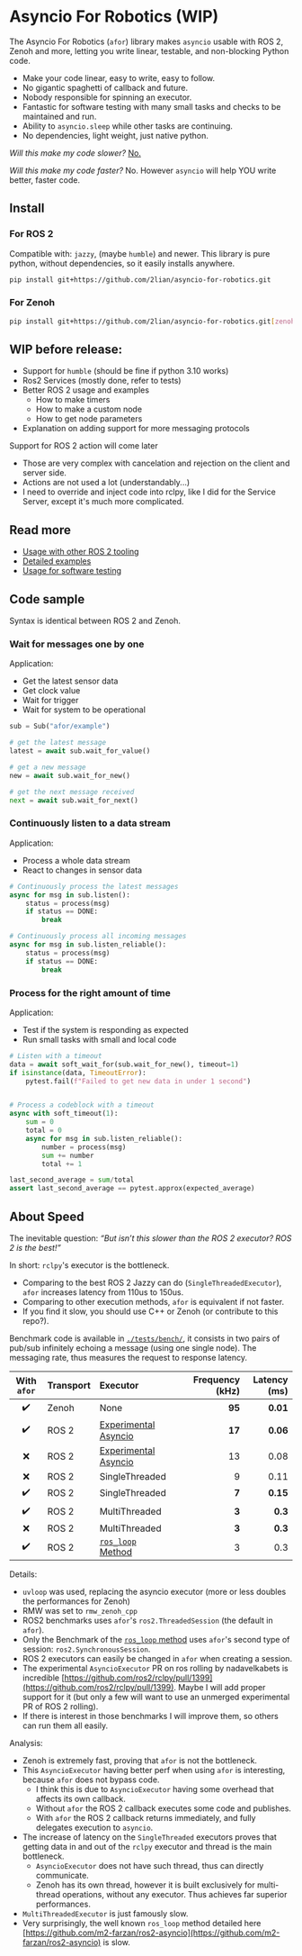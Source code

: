 # Asyncio For Robotics (WIP)

The Asyncio For Robotics (`afor`) library makes `asyncio` usable with ROS 2, Zenoh and more, letting you write linear, testable, and non-blocking Python code.

- Make your code linear, easy to write, easy to follow.
- No gigantic spaghetti of callback and future.
- Nobody responsible for spinning an executor.
- Fantastic for software testing with many small tasks and checks to be
  maintained and run.
- Ability to `asyncio.sleep` while other tasks are continuing.
- No dependencies, light weight, just native python.

*Will this make my code slower?* [No.](https://github.com/2lian/asyncio-for-robotics/tree/main?tab=readme-ov-file#about-speed)

*Will this make my code faster?* No. However `asyncio` will help YOU write
better, faster code.

## Install

### For ROS 2

Compatible with: `jazzy`, (maybe `humble`) and newer. This library is pure python, without dependencies, so it easily installs anywhere.

```bash
pip install git+https://github.com/2lian/asyncio-for-robotics.git
```

### For Zenoh

```bash
pip install git+https://github.com/2lian/asyncio-for-robotics.git[zenoh]
```

## WIP before release:

- Support for `humble` (should be fine if python 3.10 works)
- Ros2 Services (mostly done, refer to tests)
- Better ROS 2 usage and examples
  - How to make timers
  - How to make a custom node
  - How to get node parameters
- Explanation on adding support for more messaging protocols

Support for ROS 2 action will come later
- Those are very complex with cancelation and rejection on the client and server side.
- Actions are not used a lot (understandably...)
- I need to override and inject code into rclpy, like I did for the Service Server, except it's much more complicated.

## Read more

- [Usage with other ROS 2 tooling](./using_with_ros.md)
- [Detailed examples](./asyncio_for_robotics/example)
- [Usage for software testing](./tests)

## Code sample

Syntax is identical between ROS 2 and Zenoh.

### Wait for messages one by one

Application:
- Get the latest sensor data
- Get clock value
- Wait for trigger
- Wait for system to be operational

```python
sub = Sub("afor/example")

# get the latest message
latest = await sub.wait_for_value()

# get a new message
new = await sub.wait_for_new()

# get the next message received
next = await sub.wait_for_next()
```

### Continuously listen to a data stream

Application:
- Process a whole data stream
- React to changes in sensor data

```python
# Continuously process the latest messages
async for msg in sub.listen():
    status = process(msg)
    if status == DONE:
        break

# Continuously process all incoming messages
async for msg in sub.listen_reliable():
    status = process(msg)
    if status == DONE:
        break
```

### Process for the right amount of time

Application:
- Test if the system is responding as expected
- Run small tasks with small and local code

```python
# Listen with a timeout
data = await soft_wait_for(sub.wait_for_new(), timeout=1)
if isinstance(data, TimeoutError):
    pytest.fail(f"Failed to get new data in under 1 second")


# Process a codeblock with a timeout
async with soft_timeout(1):
    sum = 0
    total = 0
    async for msg in sub.listen_reliable():
        number = process(msg)
        sum += number
        total += 1

last_second_average = sum/total
assert last_second_average == pytest.approx(expected_average)
```

## About Speed

The inevitable question: *“But isn’t this slower than the ROS 2 executor? ROS 2 is the best!”*

In short: `rclpy`'s executor is the bottleneck. 
- Comparing to the best ROS 2 Jazzy can do (`SingleThreadedExecutor`), `afor` increases latency from 110us to 150us.
- Comparing to other execution methods, `afor` is equivalent if not faster.
- If you find it slow, you should use C++ or Zenoh (or contribute to this repo?).

Benchmark code is available in [`./tests/bench/`](tests/bench/), it consists in two pairs of pub/sub infinitely echoing a message (using one single node). The messaging rate, thus measures the request to response latency. 

| With `afor`  | Transport | Executor                        | | Frequency (kHz) | Latency (ms) |
|:----------:|:----------|:----------------------------------|-|---------:|---------:|
| ✔️         | Zenoh     | None                              | | **95** | **0.01** |
| ✔️         | ROS 2     | [Experimental Asyncio](https://github.com/ros2/rclpy/pull/1399)              | | **17** | **0.06** |
| ❌         | ROS 2     | [Experimental Asyncio](https://github.com/ros2/rclpy/pull/1399)              | | 13 | 0.08 |
| ❌         | ROS 2     | SingleThreaded                    | | 9 | 0.11 |
| ✔️         | ROS 2     | SingleThreaded                    | | **7**  | **0.15** |
| ✔️         | ROS 2     | MultiThreaded                     | | **3**  | **0.3** |
| ❌         | ROS 2     | MultiThreaded                     | | **3**  | **0.3** |
| ✔️         | ROS 2     | [`ros_loop` Method](https://github.com/m2-farzan/ros2-asyncio)                     | | 3  | 0.3 |


Details:
- `uvloop` was used, replacing the asyncio executor (more or less doubles the performances for Zenoh)
- RMW was set to `rmw_zenoh_cpp`
- ROS2 benchmarks uses `afor`'s `ros2.ThreadedSession` (the default in `afor`). 
- Only the Benchmark of the [`ros_loop` method](https://github.com/m2-farzan/ros2-asyncio) uses `afor`'s second type of session: `ros2.SynchronousSession`.
- ROS 2 executors can easily be changed in `afor` when creating a session.
- The experimental `AsyncioExecutor` PR on ros rolling by nadavelkabets is incredible [https://github.com/ros2/rclpy/pull/1399](https://github.com/ros2/rclpy/pull/1399). Maybe I will add proper support for it (but only a few will want to use an unmerged experimental PR of ROS 2 rolling).
- If there is interest in those benchmarks I will improve them, so others can run them all easily.

Analysis:
- Zenoh is extremely fast, proving that `afor` is not the bottleneck.
- This `AsyncioExecutor` having better perf when using `afor` is interesting, because `afor` does not bypass code.
  - I think this is due to `AsyncioExecutor` having some overhead that affects its own callback.
  - Without `afor` the ROS 2 callback executes some code and publishes.
  - With `afor` the ROS 2 callback returns immediately, and fully delegates execution to `asyncio`.
- The increase of latency on the `SingleThreaded` executors proves that getting data in and out of the `rclpy` executor and thread is the main bottleneck. 
  - `AsyncioExecutor` does not have such thread, thus can directly communicate.
  - Zenoh has its own thread, however it is built exclusively for multi-thread operations, without any executor. Thus achieves far superior performances.
- `MultiThreadedExecutor` is just famously slow.
- Very surprisingly, the well known `ros_loop` method detailed here [https://github.com/m2-farzan/ros2-asyncio](https://github.com/m2-farzan/ros2-asyncio) is slow.
